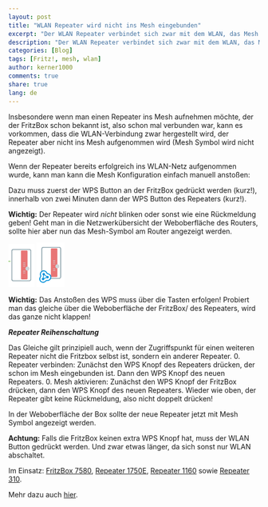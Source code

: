 ```yaml
---
layout: post
title: "WLAN Repeater wird nicht ins Mesh eingebunden"
excerpt: "Der WLAN Repeater verbindet sich zwar mit dem WLAN, das Mesh Symbol wird aber nicht angezeigt."
description: "Der WLAN Repeater verbindet sich zwar mit dem WLAN, das Mesh Symbol wird aber nicht angezeigt."
categories: [Blog]
tags: [Fritz!, mesh, wlan]
author: kerner1000
comments: true
share: true
lang: de
---
```



Insbesondere wenn man einen Repeater ins Mesh aufnehmen möchte, der der FritzBox schon bekannt ist, also schon mal verbunden war, kann es vorkommen, dass die WLAN-Verbindung zwar hergestellt wird, der Repeater aber nicht ins Mesh aufgenommen wird (Mesh Symbol wird nicht angezeigt).

Wenn der Repeater bereits erfolgreich ins WLAN-Netz aufgenommen wurde, kann man kann die Mesh Konfiguration einfach manuell anstoßen:

Dazu muss zuerst der WPS Button an der FritzBox gedrückt werden (kurz!), innerhalb von zwei Minuten dann der WPS Button des Repeaters (kurz!).

**Wichtig:** Der Repeater wird *nicht* blinken oder sonst wie eine Rückmeldung geben! Geht man in die Netzwerkübersicht der Weboberfläche des Routers, sollte hier aber nun das Mesh-Symbol am Router angezeigt werden.

![Mesh aktiv](/images/310-mesh-nicht-aktiv2-t.png  "Mesh nicht aktiv") ![Mesh aktiv](/images/310-mesh-aktiv-t.png  "Mesh aktiv")

**Wichtig:** Das Anstoßen des WPS muss über die Tasten erfolgen! Probiert man das gleiche über die Weboberfläche der FritzBox/ des Repeaters, wird das ganze nicht klappen!

***Repeater Reihenschaltung***

Das Gleiche gilt prinzipiell auch, wenn der Zugriffspunkt für einen weiteren Repeater nicht die Fritzbox selbst ist, sondern ein anderer Repeater.
0. Repeater verbinden: Zunächst den WPS Knopf des Repeaters drücken, der schon im Mesh eingebunden ist. Dann den WPS Knopf des neuen Repeaters.
0. Mesh aktivieren: Zunächst den WPS Knopf der FritzBox drücken, dann den WPS Knopf des neuen Repeaters. Wieder wie oben, der Repeater gibt keine Rückmeldung, also nicht doppelt drücken!

In der Weboberfläche der Box sollte der neue Repeater jetzt mit Mesh Symbol angezeigt werden.

**Achtung:** Falls die FritzBox keinen extra WPS Knopf hat, muss der WLAN Button gedrückt werden. Und zwar etwas länger, da sich sonst nur WLAN abschaltet.

Im Einsatz: [FritzBox 7580](http://amzn.to/2oPsIpM), [Repeater 1750E](http://amzn.to/2FjLOeF),  [Repeater 1160](http://amzn.to/2I2LOkZ) sowie [Repeater 310](http://amzn.to/2D0rlcN).

Mehr dazu auch [hier](https://service.avm.de/help/de/FRITZ-Box-7580/017p1/hilfe_connect_push).













